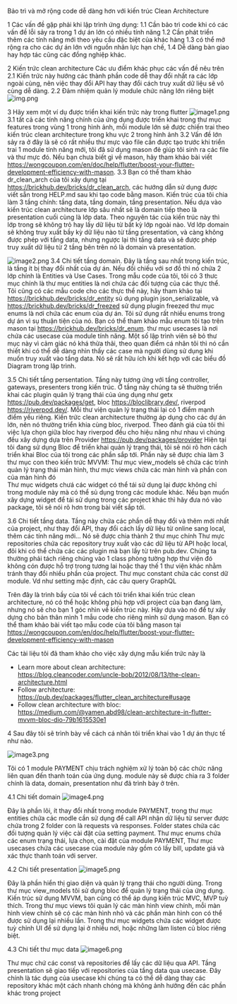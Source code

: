 Bảo trì và mở rộng code dễ dàng hơn với kiến trúc Clean Architecture

1 Các vấn đề gặp phải khi lập trình ứng dụng:
1.1 Cần bảo trì code khi có các vấn đề lỗi sảy ra trong 1 dự án lớn có nhiều tính năng
1.2 Cần phát triển thêm các tính năng mới theo yêu cầu đặc biệt của khác hàng
1.3 có thể mở rộng ra cho các dự án lớn với nguồn nhân lực hạn chế,
1.4 Dễ dàng bàn giao hay hợp tác cũng các đồng nghiệp khác.

2 Kiến trức clean architecture
Các ưu điểm khác phục các vấn đề nêu trên
2.1 Kiến trức này hướng các thành phần code dễ thay đổi nhất ra các lớp ngoài cùng, nên việc thay đổi API hay thay đổi cách truy xuất dữ liệu sẽ vô cùng dễ dàng.
2.2 Đảm nhiệm quản lý module chức năng lớn riêng biệt
![img.png](img.png)

3 Hãy xem một ví dụ được triển khai kiến trức này trong flutter
![image1.png](image1.png)
3.1 tất cả các tính năng chính của ứng dụng được triển khai trong thư mục features trong vùng 1 trong hình ảnh, mỗi module lớn sẽ được chiến trai theo kiến trúc clean architecture trong khu vực 2 trong hình ảnh
3.2 Vấn đề lớn sảy ra ở đây là sẽ có rất nhiều thư mực vào file cần được tạo trước khi triển trai 1 module tính năng mới, tôi đã sử dụng mason đẻ giúp tôi sinh ra các file và thư mực đó. Nếu bạn chưa biết gì về mason, hãy tham khảo bài viết https://wongcoupon.com/en/doc/help/flutter/boost-your-flutter-development-efficiency-with-mason.
3.3 Bạn có thể tham khảo dr_clean_arch của tôi xây dụng tại https://brickhub.dev/bricks/dr_clean_arch, các hướng dẫn sử dụng được viết sẵn trong HELP.md sau khi tạo code bằng mason.
Kiến trúc của tôi chia làm 3 tầng chính: tầng data, tầng domain, tầng presentation. Nếu dựa vào kiến trúc clean architecture lớp sâu nhất sẽ là domain tiếp theo là presentation cuối cùng là lớp data.
Theo nguyên tác của kiến trúc này thì lớp trong sẽ không trỏ hay lấy dữ liệu từ bất kỳ lớp ngoài nào. Vd lớp domain sẽ không truy xuất bầy kỳ dữ liệu nào từ tầng presentation, và càng không được phép với tầng data,
nhưng ngược lại thì tầng data và sẽ được phép truy xuất dữ liệu từ 2 tầng bên trên nó là domain và presentation.

![image2.png](image2.png)
3.4 Chi tiết tầng domain.
Đây là tầng sau nhất trong kiến trúc, là tầng ít bị thay đổi nhất của dự án. Nếu đối chiếu với sơ đồ thì nó chứa 2 lớp chính là Entities và Use Cases.
Trong mẫu code của tôi, tôi có 3 thưc mục chính là
thư mục entities là nơi chứa các đối tượng của các thực thể. Tôi cũng có các mẫu code cho các thực thể này, hãy tham khảo tại https://brickhub.dev/bricks/dr_entity sủ dụng plugin json_serializable, và https://brickhub.dev/bricks/dr_freezed sử dụng plugin freezed
thư mục enums là nơi chứa các enum của dự án. Tôi sử dụng rất nhiều enums trong dự án vì sụ thuận tiện của nó. Bạn có thể tham khảo mẫu enum tôi tạo trên mason tại https://brickhub.dev/bricks/dr_enum.
thư mục usecases là nơi chứa các usecase của module tính năng. Một số lập trình viên sẽ bỏ thư mục này vì cảm giác nó khá thừa thãi, theo quan điểm cá nhân tôi thì nó cần thiết khi có thể dễ dàng nhìn thấy các case mà người dùng sử dụng khi muốn truy xuất vào tầng data.
Nó sẽ rất hữu ích khi kết hợp với các biểu đồ Diagram trong lập trình.

3.5 Chi tiết tầng persentation.
Tầng này tương ứng với tầng controller, gateways, presenters trong kiến trúc. Ở tầng này chúng ta sẽ thường triển khai các plugin quản lý trạng thái của úng dụng như getx https://pub.dev/packages/get, bloc https://bloclibrary.dev/, riverpod https://riverpod.dev/.
Mỗi thư viện quản lý trạng thái lại có 1 điểm mạnh điểm yếu riêng. Kiến trức clean architecture thường áp dụng cho các dự án lớn, nên nó thường triển khia cùng bloc, riverpod. Theo đánh giá của tôi thì việc lựa chọn giữa bloc hay riverpod đều cho hiệu năng như nhau vì chúng đều xây dựng dựa trên Provider https://pub.dev/packages/provider
Hiện tại tôi đang sử dụng Bloc để triển khai quản lý trạng thái, tôi sẽ nói rõ hơn cách triển khai Bloc của tôi trong các phần sắp tới. Phần này sẽ được chia làm 3 thư mục con theo kiến trức MVVM:
Thư mục view_models sẽ chứa các trình quản lý trạng thái màn hình,
thư mực views chứa các màn hình và phần con của màn hình đó  
Thư mục widgets chưá các widget có thể tái sử dụng lại được không chỉ trong module này mà có thể sủ dụng trong các module khác. Nếu bạn muốn xây dựng widget để tái sử dụng trong các project khác thì hãy đưa nó vào package, tôi sẽ nói rõ hơn trong bài viết sắp tới.

3.6 Chi tiết tầng data.
Tầng này chứa các phần dễ thay đổi và thêm mới nhất của project, như thay đổi API, thay đổi cách lấy dữ liệu từ online sang local, thêm các tính năng mới... Nó sẽ được chia thành 2 thư mục chính
Thư mực repositories chứa các repository truy xuất vào các dữ liệu từ API hoặc local, đôi khi có thể chứa các các plugin mà bạn lấy từ trên pub.dev. Chúng ta thường phải tách riêng chúng vào 1 class phòng tường hợp thư viện đó không cón được hỗ trợ trong tương lai hoặc thay thế 1 thư viện khác nhằm tránh thay đổi nhiều phần của project.
Thư mục constant chứa các const dữ module. Vd như setting mặc định, các câu query GraphQL

Trên đây là trình bầy của tôi về cách tôi triển khai kiến trúc clean architecture, nó có thể hoặc không phù hợp với project của bạn đang làm, nhưng nó sẽ cho bạn 1 góc nhìn về kiến trúc này. Hãy dựa vào nó để tự xây dựng cho bản thân mình 1 mẫu code cho riêng mình sử dụng mason. Bạn có thể tham khảo bài viết tạo mẫu code của tôi bằng mason tại https://wongcoupon.com/en/doc/help/flutter/boost-your-flutter-development-efficiency-with-mason

Các tài liệu tôi đã tham khảo cho việc xây dựng mẫu kiến trức này là
* Learn more about clean architecture: https://blog.cleancoder.com/uncle-bob/2012/08/13/the-clean-architecture.html
* Follow architecture: https://pub.dev/packages/flutter_clean_architecture#usage
* Follow clean architecture with bloc: https://medium.com/@yamen.abd98/clean-architecture-in-flutter-mvvm-bloc-dio-79b1615530e1


4 Sau đây tôi sẽ trình bày về cách cá nhân tôi triển khai vào 1 dự án thực tế như nào.

![image3.png](image3.png)


Tôi có 1 module PAYMENT chịu trách nghiệm xử lý toàn bộ các chức năng liên quan đến thanh toán của ứng dụng.
module này sẽ được chia ra 3 folder chính là data, domain, presentation như đã trình bày ở trên.

4.1 Chi tiết domain
![image4.png](image4.png)

Đây là phần lõi, ít thay đổi nhất trong module PAYMENT, trong thư mục entities chứa các modle cần sử dụng để call API nhận dữ liệu từ server được chứa trong 2 folder con là requests và responses. Folder states chứa các đối tượng quản lý việc cài đặt của setting payment.
Thư mục enums chứa các enum trạng thái, lựa chọn, cài đặt của module PAYMENT,
Thư mục usecases chứa các usecase của module này gồm có lấy bill, update giá và xác thực thanh toán với server.

4.2 Chi tiết presentation
![image5.png](image5.png)

Đây là phần hiển thị giao diện và quản lý trạng thái cho người dùng.
Trong thư mục view_models tôi sử dụng bloc để quản lý trạng thái của ứng dụng. Kiến trúc sử dụng MVVM, bạn cũng có thể áp dụng kiến trúc MVC, MVP tuỳ thích.
Trong thư mục views tôi quản lý các màn hình view chính, mỗi màn hình view chính sẽ có các màn hình nhỏ và các phần màn hình con có thể được sử dụng lại nhiều lần.
Trong thư mục widgets chứa các widget được tuỳ chỉnh UI để sử dụng lại ở nhiều nơi, hoặc những làm listen củ bloc riêng biệt.

4.3 Chi tiết thư mục data
![image6.png](image6.png)

Thư mục chứ các const và repositories để lấy các dữ liệu qua API. Tầng presentation sẽ giao tiếp với repositories của tầng data qua usecase. Đây chính là tác dụng của usecase khi chúng ta có thể dễ dàng thay các repository khác một cách nhanh chóng mà không ảnh hưởng đến các phần khác trong project 